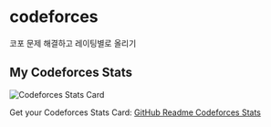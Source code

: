 # codeforces

코포 문제 해결하고 레이팅별로 올리기

## My Codeforces Stats

![Codeforces Stats Card](https://codeforces-stats-api.herokuapp.com/stats?username=chainsawman&theme=1)

Get your Codeforces Stats Card: [GitHub Readme Codeforces Stats](https://github.com/chainsawman/github-readme-codeforces-stats)

